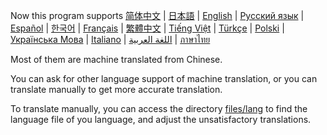 
Now this program supports [简体中文](LunaTranslator/files/lang/zh.json) | [日本語](LunaTranslator/files/lang/ja.json) | [English](LunaTranslator/files/lang/en.json) | [Русский язык](LunaTranslator/files/lang/ru.json) | [Español](LunaTranslator/files/lang/es.json) | [한국어](LunaTranslator/files/lang/ko.json) | [Français](LunaTranslator/files/lang/fr.json) | [繁體中文](LunaTranslator/files/lang/cht.json) | [Tiếng Việt](LunaTranslator/files/lang/vi.json) | [Türkçe](LunaTranslator/files/lang/tr.json) | [Polski](LunaTranslator/files/lang/pl.json) | [Українська Мова](LunaTranslator/files/lang/uk.json) | [Italiano](LunaTranslator/files/lang/it.json) | [اللغة العربية](LunaTranslator/files/lang/ar.json) | [ภาษาไทย](LunaTranslator/files/lang/th.json)

Most of them are machine translated from Chinese.

You can ask for other language support of machine translation, or you can translate manually to get more accurate translation.

To translate manually, you can access the directory [files/lang](LunaTranslator/files/lang) to find the language file of you language, and adjust the unsatisfactory translations.
